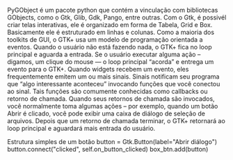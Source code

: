PyGObject é um pacote python que contém a vinculação com bibliotecas GObjects, como o Gtk, Glib, Gdk, Pango, entre outras.
Com o Gtk, é possivél criar telas interativas, ele é organizado em forma de Tabela, Grid e Box. Basicamente ele é estruturado em linhas e colunas.
Como a maioria dos toolkits de GUI, o GTK+ usa um modelo de programação orientada a eventos. Quando o usuário não está fazendo nada, o GTK+ fica no loop principal e aguarda a entrada. Se o usuário executar alguma ação – digamos, um clique do mouse — o loop principal “acorda” e entrega um evento para o GTK+.
Quando widgets recebem um evento, eles frequentemente emitem um ou mais sinais. Sinais notificam seu programa que “algo interessante aconteceu” invocando funções que você conectou ao sinal. Tais funções são comumente conhecidas como callbacks ou retorno de chamada. Quando seus retornos de chamada são invocados, você normalmente toma algumas ações – por exemplo, quando um botão Abrir é clicado, você pode exibir uma caixa de diálogo de seleção de arquivos. Depois que um retorno de chamada terminar, o GTK+ retornará ao loop principal e aguardará mais entrada do usuário.

Estrutura simples de um botão
button = Gtk.Button(label="Abrir diálogo")
button.connect("clicked", self.on_button_clicked)
box_btn.add(button)
